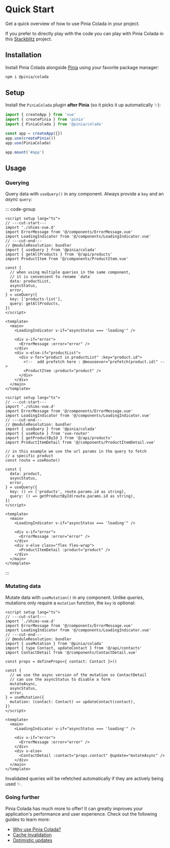 # Quick Start

Get a quick overview of how to use Pinia Colada in your project.

If you prefer to directly play with the code you can play with Pinia Colada in this [Stackblitz](https://stackblitz.com/github/posva/pinia-colada-example) project.

## Installation

Install Pinia Colada alongside [Pinia](https://pinia.vuejs.org) using your favorite package manager:

```bash
npm i @pinia/colada
```

## Setup

Install the `PiniaColada` plugin **after Pinia** (so it picks it up automatically ✨):

```ts twoslash
import { createApp } from 'vue'
import { createPinia } from 'pinia'
import { PiniaColada } from '@pinia/colada'

const app = createApp({})
app.use(createPinia())
app.use(PiniaColada)

app.mount('#app')
```

## Usage

### Querying

Query data with `useQuery()` in any component. Always provide a `key` and an _async_ `query`:

<!-- TODO: use @annotate: once it works instead of comments above the interesting line -->

::: code-group

```vue [pages/products.vue] twoslash
<script setup lang="ts">
// ---cut-start---
import './shims-vue.d'
import ErrorMessage from '@/components/ErrorMessage.vue'
import LoadingIndicator from '@/components/LoadingIndicator.vue'
// ---cut-end---
// @moduleResolution: bundler
import { useQuery } from '@pinia/colada'
import { getAllProducts } from '@/api/products'
import ProductItem from '@/components/ProductItem.vue'

const {
  // when using multiple queries in the same component,
  // it is convenient to rename `data`
  data: productList,
  asyncStatus,
  error,
} = useQuery({
  key: ['products-list'],
  query: getAllProducts,
})
</script>

<template>
  <main>
    <LoadingIndicator v-if="asyncStatus === 'loading'" />

    <div v-if="error">
      <ErrorMessage :error="error" />
    </div>
    <div v-else-if="productList">
      <div v-for="product in productList" :key="product.id">
        <!--  add prefetch here : @mouseover="prefetch(product.id)" -->
        <ProductItem :product="product" />
      </div>
    </div>
  </main>
</template>
```

```vue [pages/products/[id].vue] twoslash
<script setup lang="ts">
// ---cut-start---
import './shims-vue.d'
import ErrorMessage from '@/components/ErrorMessage.vue'
import LoadingIndicator from '@/components/LoadingIndicator.vue'
// ---cut-end---
// @moduleResolution: bundler
import { useQuery } from '@pinia/colada'
import { useRoute } from 'vue-router'
import { getProductById } from '@/api/products'
import ProductItemDetail from '@/components/ProductItemDetail.vue'

// in this example we use the url params in the query to fetch
// a specific product
const route = useRoute()

const {
  data: product,
  asyncStatus,
  error,
} = useQuery({
  key: () => ['products', route.params.id as string],
  query: () => getProductById(route.params.id as string),
})
</script>

<template>
  <main>
    <LoadingIndicator v-if="asyncStatus === 'loading'" />

    <div v-if="error">
      <ErrorMessage :error="error" />
    </div>
    <div v-else class="flex flex-wrap">
      <ProductItemDetail :product="product" />
    </div>
  </main>
</template>
```

:::

### Mutating data

Mutate data with `useMutation()` in any component. Unlike _queries_, mutations only require a `mutation` function, the `key` is optional:

```vue twoslash
<script setup lang="ts">
// ---cut-start---
import './shims-vue.d'
import ErrorMessage from '@/components/ErrorMessage.vue'
import LoadingIndicator from '@/components/LoadingIndicator.vue'
// ---cut-end---
// @moduleResolution: bundler
import { useMutation } from '@pinia/colada'
import { type Contact, updateContact } from '@/api/contacts'
import ContactDetail from '@/components/ContactDetail.vue'

const props = defineProps<{ contact: Contact }>()

const {
  // we use the async version of the mutation so ContactDetail
  // can use the asyncStatus to disable a form
  mutateAsync,
  asyncStatus,
  error,
} = useMutation({
  mutation: (contact: Contact) => updateContact(contact),
})
</script>

<template>
  <main>
    <LoadingIndicator v-if="asyncStatus === 'loading'" />

    <div v-if="error">
      <ErrorMessage :error="error" />
    </div>
    <div v-else>
      <ContactDetail :contact="props.contact" @update="mutateAsync" />
    </div>
  </main>
</template>
```

Invalidated queries will be refetched automatically if they are actively being used ✨.

### Going further

Pinia Colada has much more to offer! It can greatly improves your application's performance and user experience. Check out the following guides to learn more:

- [Why use Pinia Colada?](./why.md)
- [Cache Invalidation](./cache-invalidation.md)
- [Optimistic updates](./optimistic-updates.md)
